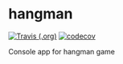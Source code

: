 # hangman

[![Travis (.org)](https://img.shields.io/travis/eshlykov/hangman.svg)](https://travis-ci.org/eshlykov/hangman)
[![codecov](https://codecov.io/gh/eshlykov/hangman/branch/master/graph/badge.svg)](https://codecov.io/gh/eshlykov/hangman)

Console app for hangman game
